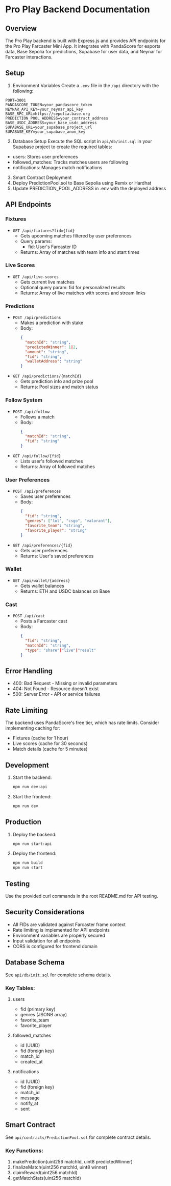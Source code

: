 # Pro Play Backend Documentation

## Overview
The Pro Play backend is built with Express.js and provides API endpoints for the Pro Play Farcaster Mini App. It integrates with PandaScore for esports data, Base Sepolia for predictions, Supabase for user data, and Neynar for Farcaster interactions.

## Setup

1. Environment Variables
Create a `.env` file in the `/api` directory with the following:
```env
PORT=3001
PANDASCORE_TOKEN=your_pandascore_token
NEYNAR_API_KEY=your_neynar_api_key
BASE_RPC_URL=https://sepolia.base.org
PREDICTION_POOL_ADDRESS=your_contract_address
BASE_USDC_ADDRESS=your_base_usdc_address
SUPABASE_URL=your_supabase_project_url
SUPABASE_KEY=your_supabase_anon_key
```

2. Database Setup
Execute the SQL script in `api/db/init.sql` in your Supabase project to create the required tables:
- users: Stores user preferences
- followed_matches: Tracks matches users are following
- notifications: Manages match notifications

3. Smart Contract Deployment
1. Deploy PredictionPool.sol to Base Sepolia using Remix or Hardhat
2. Update PREDICTION_POOL_ADDRESS in .env with the deployed address

## API Endpoints

### Fixtures
- `GET /api/fixtures?fid={fid}`
  - Gets upcoming matches filtered by user preferences
  - Query params:
    - fid: User's Farcaster ID
  - Returns: Array of matches with team info and start times

### Live Scores
- `GET /api/live-scores`
  - Gets current live matches
  - Optional query param: fid for personalized results
  - Returns: Array of live matches with scores and stream links

### Predictions
- `POST /api/predictions`
  - Makes a prediction with stake
  - Body: 
    ```json
    {
      "matchId": "string",
      "predictedWinner": 1|2,
      "amount": "string",
      "fid": "string",
      "walletAddress": "string"
    }
    ```
- `GET /api/predictions/{matchId}`
  - Gets prediction info and prize pool
  - Returns: Pool sizes and match status

### Follow System
- `POST /api/follow`
  - Follows a match
  - Body: 
    ```json
    {
      "matchId": "string",
      "fid": "string"
    }
    ```
- `GET /api/follow/{fid}`
  - Lists user's followed matches
  - Returns: Array of followed matches

### User Preferences
- `POST /api/preferences`
  - Saves user preferences
  - Body:
    ```json
    {
      "fid": "string",
      "genres": ["lol", "csgo", "valorant"],
      "favorite_team": "string",
      "favorite_player": "string"
    }
    ```
- `GET /api/preferences/{fid}`
  - Gets user preferences
  - Returns: User's saved preferences

### Wallet
- `GET /api/wallet/{address}`
  - Gets wallet balances
  - Returns: ETH and USDC balances on Base

### Cast
- `POST /api/cast`
  - Posts a Farcaster cast
  - Body:
    ```json
    {
      "fid": "string",
      "matchId": "string",
      "type": "share"|"live"|"result"
    }
    ```

## Error Handling
- 400: Bad Request - Missing or invalid parameters
- 404: Not Found - Resource doesn't exist
- 500: Server Error - API or service failures

## Rate Limiting
The backend uses PandaScore's free tier, which has rate limits. Consider implementing caching for:
- Fixtures (cache for 1 hour)
- Live scores (cache for 30 seconds)
- Match details (cache for 5 minutes)

## Development
1. Start the backend:
   ```bash
   npm run dev:api
   ```
2. Start the frontend:
   ```bash
   npm run dev
   ```

## Production
1. Deploy the backend:
   ```bash
   npm run start:api
   ```
2. Deploy the frontend:
   ```bash
   npm run build
   npm run start
   ```

## Testing
Use the provided curl commands in the root README.md for API testing.

## Security Considerations
- All FIDs are validated against Farcaster frame context
- Rate limiting is implemented for API endpoints
- Environment variables are properly secured
- Input validation for all endpoints
- CORS is configured for frontend domain

## Database Schema
See `api/db/init.sql` for complete schema details.

### Key Tables:
1. users
   - fid (primary key)
   - genres (JSONB array)
   - favorite_team
   - favorite_player

2. followed_matches
   - id (UUID)
   - fid (foreign key)
   - match_id
   - created_at

3. notifications
   - id (UUID)
   - fid (foreign key)
   - match_id
   - message
   - notify_at
   - sent

## Smart Contract
See `api/contracts/PredictionPool.sol` for complete contract details.

### Key Functions:
1. makePrediction(uint256 matchId, uint8 predictedWinner)
2. finalizeMatch(uint256 matchId, uint8 winner)
3. claimReward(uint256 matchId)
4. getMatchStats(uint256 matchId)

